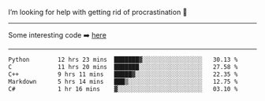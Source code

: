 I’m looking for help with getting rid of procrastination 🤔

-----

Some interesting code :arrow_right: [here](https://github.com/zhen8838/playground)

-----

<!--START_SECTION:waka-->

```txt
Python        12 hrs 23 mins  ███████▓░░░░░░░░░░░░░░░░░   30.13 %
C             11 hrs 20 mins  ███████░░░░░░░░░░░░░░░░░░   27.58 %
C++           9 hrs 11 mins   █████▓░░░░░░░░░░░░░░░░░░░   22.35 %
Markdown      5 hrs 14 mins   ███▒░░░░░░░░░░░░░░░░░░░░░   12.75 %
C#            1 hr 16 mins    ▓░░░░░░░░░░░░░░░░░░░░░░░░   03.10 %
```

<!--END_SECTION:waka-->

<!--
**zhen8838/zhen8838** is a ✨ _special_ ✨ repository because its `README.md` (this file) appears on your GitHub profile.

Here are some ideas to get you started:

- 🔭 I’m currently working on ...
- 🌱 I’m currently learning ...
- 👯 I’m looking to collaborate on ...
 ...
- 💬 Ask me about ...
- 📫 How to reach me: ...
- 😄 Pronouns: ...
- ⚡ Fun fact: ...
-->
